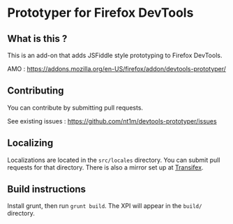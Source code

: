 Prototyper for Firefox DevTools
===============================

## What is this ?
This is an add-on that adds JSFiddle style prototyping to Firefox DevTools.

AMO : https://addons.mozilla.org/en-US/firefox/addon/devtools-prototyper/

## Contributing
You can contribute by submitting pull requests. 

See existing issues : https://github.com/nt1m/devtools-prototyper/issues

## Localizing
Localizations are located in the `src/locales` directory. You can submit pull requests for that directory. There is also a mirror set up at <a href="https://www.transifex.com/tim-nguyen/devtools-prototyper/">Transifex</a>.

## Build instructions
Install grunt, then run `grunt build`. The XPI will appear in the `build/` directory.